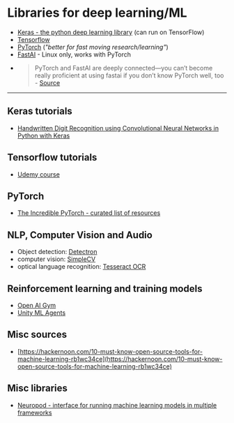 # Libraries for deep learning/ML

- [Keras - the python deep learning library](https://keras.io/) (can run on TensorFlow)
- [Tensorflow](https://www.tensorflow.org/tutorials)
- [PyTorch](https://pytorch.org/) (_"better for fast moving research/learning"_)
- [FastAI](https://github.com/fastai/fastai) - Linux only, works with PyTorch
- > PyTorch and FastAI are deeply connected—you can’t become really proficient at using fastai if you don’t know PyTorch well, too - [Source](https://course.fast.ai/)

---

## Keras tutorials

- [Handwritten Digit Recognition using Convolutional Neural Networks in Python with Keras](https://machinelearningmastery.com/handwritten-digit-recognition-using-convolutional-neural-networks-python-keras/)

## Tensorflow tutorials

- [Udemy course](https://www.udemy.com/complete-guide-to-tensorflow-for-deep-learning-with-python/)

## PyTorch

- [The Incredible PyTorch - curated list of resources](https://github.com/ritchieng/the-incredible-pytorch)

## NLP, Computer Vision and Audio

- Object detection: [Detectron](https://github.com/facebookresearch/Detectron)
- computer vision: [SimpleCV](http://simplecv.org/)
- optical language recognition: [Tesseract OCR](https://github.com/tesseract-ocr/tesseract)

## Reinforcement learning and training models

- [Open AI Gym](https://gym.openai.com/)
- [Unity ML Agents](https://unity3d.com/how-to/unity-machine-learning-agents)

## Misc sources

- [https://hackernoon.com/10-must-know-open-source-tools-for-machine-learning-rb1wc34ce](https://hackernoon.com/10-must-know-open-source-tools-for-machine-learning-rb1wc34ce)

## Misc libraries

- [Neuropod - interface for running machine learning models in multiple frameworks](https://github.com/uber/neuropod)
